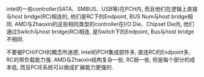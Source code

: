 intel的一些controller(SATA、SMBUS、USB等)在PCH内, 而且他们在逻辑上直接与host bridge(RC)相连的, 他们是RC下的Endpoint, BUS Num与host bridge相同.
AMD与Zhaoxin的这些相同类型的controller在I/O Die、Chipset Die内, 他们通过Switch与host bridge(RC)相连, 是Switch下的Endpoint, Bus与host bridge不相同.

不要被PCH/FCH的概念所迷惑, intel的PCH集成部件多, 直连RC的Endpoint多, RC的带负载能力强.
AMD与Zhaoxin结构复杂一些, RC弱一些, 但是每个部分的成本低, 而且PCIE系统可以做成扩展能力更强的.

